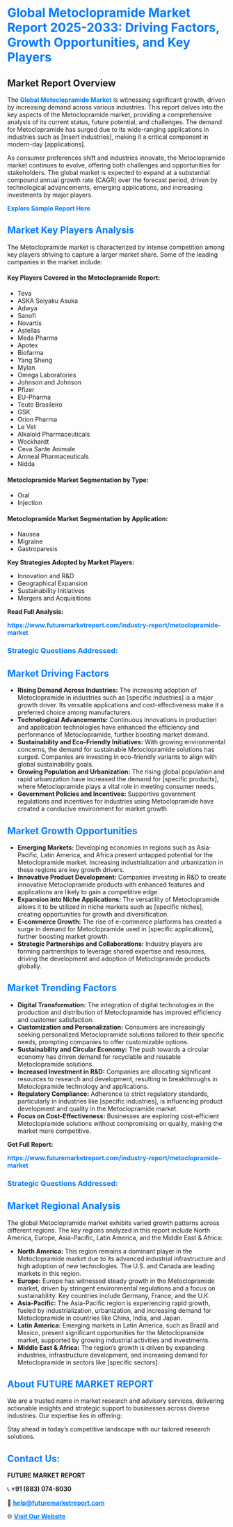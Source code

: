 <h1 style="color: #007BFF;">Global Metoclopramide Market Report 2025-2033: Driving Factors, Growth Opportunities, and Key Players</h1>

<section id="overview">
<h2>Market Report Overview</h2>
<p>The <a href="https://www.futuremarketreport.com/industry-report/metoclopramide-market" style="color: #007BFF; text-decoration: none;"><strong>Global Metoclopramide Market</strong></a> is witnessing significant growth, driven by increasing demand across various industries. This report delves into the key aspects of the Metoclopramide market, providing a comprehensive analysis of its current status, future potential, and challenges. The demand for Metoclopramide has surged due to its wide-ranging applications in industries such as [insert industries], making it a critical component in modern-day [applications].</p>
<p>As consumer preferences shift and industries innovate, the Metoclopramide market continues to evolve, offering both challenges and opportunities for stakeholders. The global market is expected to expand at a substantial compound annual growth rate (CAGR) over the forecast period, driven by technological advancements, emerging applications, and increasing investments by major players.</p>
</section>

<section id="overview">
<p><a href="https://www.futuremarketreport.com/request-sample/reportId=77929" style="color: #007BFF; text-decoration: none;"><strong>Explore Sample Report Here</strong></a></p>
</section>

<section id="key-players">
<h2 style="color: #007BFF;">Market Key Players Analysis</h2>
<p>The Metoclopramide market is characterized by intense competition among key players striving to capture a larger market share. Some of the leading companies in the market include:</p>
<h4>Key Players Covered in the Metoclopramide Report:</h4>
<ul><li>Teva</li><li>ASKA Seiyaku Asuka</li><li>Adwya</li><li>Sanofi</li><li>Novartis</li><li>Astellas</li><li>Meda Pharma</li><li>Apotex</li><li>Biofarma</li><li>Yang Sheng</li><li>Mylan</li><li>Omega Laboratories</li><li>Johnson and Johnson</li><li>Pfizer</li><li>EU-Pharma</li><li>Teuto Brasileiro</li><li>GSK</li><li>Orion Pharma</li><li>Le Vet</li><li>Alkaloid Pharmaceuticals</li><li>Wockhardt</li><li>Ceva Sante Animale</li><li>Amneal Pharmaceuticals</li><li>Nidda</li></ul>
<h4>Metoclopramide Market Segmentation by Type:</h4>
<ul><li>Oral</li><li>Injection</li></ul>

<h4>Metoclopramide Market Segmentation by Application:</h4>
<ul><li>Nausea</li><li>Migraine</li><li>Gastroparesis</li></ul>
<p><strong>Key Strategies Adopted by Market Players:</strong></p>
<ul>
<li>Innovation and R&D</li>
<li>Geographical Expansion</li>
<li>Sustainability Initiatives</li>
<li>Mergers and Acquisitions</li>
</ul>
</section>

<section>
<p><strong>Read Full Analysis: </strong></p><a href="https://www.futuremarketreport.com/industry-report/metoclopramide-market" style="color: #007BFF; text-decoration: none;"><strong>https://www.futuremarketreport.com/industry-report/metoclopramide-market</strong></a>
<h3 style="color: #007BFF;">Strategic Questions Addressed:</h3>
</section>

<section id="driving-factors">
<h2 style="color: #007BFF;">Market Driving Factors</h2>
<ul>
<li><strong>Rising Demand Across Industries:</strong> The increasing adoption of Metoclopramide in industries such as [specific industries] is a major growth driver. Its versatile applications and cost-effectiveness make it a preferred choice among manufacturers.</li>
<li><strong>Technological Advancements:</strong> Continuous innovations in production and application technologies have enhanced the efficiency and performance of Metoclopramide, further boosting market demand.</li>
<li><strong>Sustainability and Eco-Friendly Initiatives:</strong> With growing environmental concerns, the demand for sustainable Metoclopramide solutions has surged. Companies are investing in eco-friendly variants to align with global sustainability goals.</li>
<li><strong>Growing Population and Urbanization:</strong> The rising global population and rapid urbanization have increased the demand for [specific products], where Metoclopramide plays a vital role in meeting consumer needs.</li>
<li><strong>Government Policies and Incentives:</strong> Supportive government regulations and incentives for industries using Metoclopramide have created a conducive environment for market growth.</li>
</ul>
</section>

<section id="growth-opportunities">
<h2 style="color: #007BFF;">Market Growth Opportunities</h2>
<ul>
<li><strong>Emerging Markets:</strong> Developing economies in regions such as Asia-Pacific, Latin America, and Africa present untapped potential for the Metoclopramide market. Increasing industrialization and urbanization in these regions are key growth drivers.</li>
<li><strong>Innovative Product Development:</strong> Companies investing in R&D to create innovative Metoclopramide products with enhanced features and applications are likely to gain a competitive edge.</li>
<li><strong>Expansion into Niche Applications:</strong> The versatility of Metoclopramide allows it to be utilized in niche markets such as [specific niches], creating opportunities for growth and diversification.</li>
<li><strong>E-commerce Growth:</strong> The rise of e-commerce platforms has created a surge in demand for Metoclopramide used in [specific applications], further boosting market growth.</li>
<li><strong>Strategic Partnerships and Collaborations:</strong> Industry players are forming partnerships to leverage shared expertise and resources, driving the development and adoption of Metoclopramide products globally.</li>
</ul>
</section>

<section id="trending-factors">
<h2 style="color: #007BFF;">Market Trending Factors</h2>
<ul>
<li><strong>Digital Transformation:</strong> The integration of digital technologies in the production and distribution of Metoclopramide has improved efficiency and customer satisfaction.</li>
<li><strong>Customization and Personalization:</strong> Consumers are increasingly seeking personalized Metoclopramide solutions tailored to their specific needs, prompting companies to offer customizable options.</li>
<li><strong>Sustainability and Circular Economy:</strong> The push towards a circular economy has driven demand for recyclable and reusable Metoclopramide solutions.</li>
<li><strong>Increased Investment in R&D:</strong> Companies are allocating significant resources to research and development, resulting in breakthroughs in Metoclopramide technology and applications.</li>
<li><strong>Regulatory Compliance:</strong> Adherence to strict regulatory standards, particularly in industries like [specific industries], is influencing product development and quality in the Metoclopramide market.</li>
<li><strong>Focus on Cost-Effectiveness:</strong> Businesses are exploring cost-efficient Metoclopramide solutions without compromising on quality, making the market more competitive.</li>
</ul>
</section>

<section>
<p><strong>Get Full Report: </strong></p><a href="https://www.futuremarketreport.com/industry-report/metoclopramide-market" style="color: #007BFF; text-decoration: none;"><strong>https://www.futuremarketreport.com/industry-report/metoclopramide-market</strong></a>
<h3 style="color: #007BFF;">Strategic Questions Addressed:</h3>
</section>


<section id="regional-analysis">
<h2 style="color: #007BFF;">Market Regional Analysis</h2>
<p>The global Metoclopramide market exhibits varied growth patterns across different regions. The key regions analyzed in this report include North America, Europe, Asia-Pacific, Latin America, and the Middle East & Africa:</p>
<ul>
<li><strong>North America:</strong> This region remains a dominant player in the Metoclopramide market due to its advanced industrial infrastructure and high adoption of new technologies. The U.S. and Canada are leading markets in this region.</li>
<li><strong>Europe:</strong> Europe has witnessed steady growth in the Metoclopramide market, driven by stringent environmental regulations and a focus on sustainability. Key countries include Germany, France, and the U.K.</li>
<li><strong>Asia-Pacific:</strong> The Asia-Pacific region is experiencing rapid growth, fueled by industrialization, urbanization, and increasing demand for Metoclopramide in countries like China, India, and Japan.</li>
<li><strong>Latin America:</strong> Emerging markets in Latin America, such as Brazil and Mexico, present significant opportunities for the Metoclopramide market, supported by growing industrial activities and investments.</li>
<li><strong>Middle East & Africa:</strong> The region’s growth is driven by expanding industries, infrastructure development, and increasing demand for Metoclopramide in sectors like [specific sectors].</li>
</ul>
</section>

<footer>
<h2 style="color: #007BFF;">About FUTURE MARKET REPORT</h2>
<p>We are a trusted name in market research and advisory services, delivering actionable insights and strategic support to businesses across diverse industries. Our expertise lies in offering:</p>

<p>Stay ahead in today’s competitive landscape with our tailored research solutions.</p>

<h2 style="color: #007BFF;">Contact Us:</h2>
<p><strong>FUTURE MARKET REPORT</strong></p>
<p>📞 <strong>+91 (883) 074-8030</strong></p>
<p>📧 <strong><a href="mailto:help@futuremarketreport.com" style="color: #007BFF;">help@futuremarketreport.com</a></strong></p>
<p>🌐 <strong><a href="https://www.futuremarketreport.com/" style="color: #007BFF;">Visit Our Website</a></strong></p>
</footer>